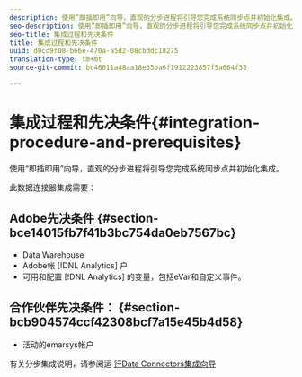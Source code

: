 ```yaml
---
description: 使用“即插即用”向导，直观的分步进程将引导您完成系统同步点并初始化集成。
seo-description: 使用“即插即用”向导，直观的分步进程将引导您完成系统同步点并初始化集成。
seo-title: 集成过程和先决条件
title: 集成过程和先决条件
uuid: d0cd9f08-b66e-470a-a5d2-08cbddc18275
translation-type: tm+mt
source-git-commit: bc46011a48aa18e33ba6f1912223857f5a664f35

---
```



# 集成过程和先决条件{#integration-procedure-and-prerequisites}

使用“即插即用”向导，直观的分步进程将引导您完成系统同步点并初始化集成。

此数据连接器集成需要：

## Adobe先决条件 {#section-bce14015fb7f41b3bc754da0eb7567bc}

* Data Warehouse
* Adobe帐 [!DNL Analytics] 户
* 可用和配置 [!DNL Analytics] 的变量，包括eVar和自定义事件。

## 合作伙伴先决条件： {#section-bcb904574ccf42308bcf7a15e45b4d58}

* 活动的emarsys帐户

有关分步集成说明，请参阅运 [行Data Connectors集成向导](/help/import/data-connectors/emarsys-overview/emarsys-wizard.md)
